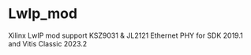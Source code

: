 # LwIp_mod
 Xilinx LwIP mod support KSZ9031 & JL2121 Ethernet PHY for SDK 2019.1 and Vitis Classic 2023.2
